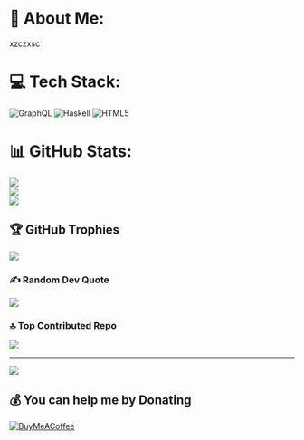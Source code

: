 # 💫 About Me:
xzczxsc


# 💻 Tech Stack:
![GraphQL](https://img.shields.io/badge/-GraphQL-E10098?style=flat-square&logo=graphql&logoColor=white) ![Haskell](https://img.shields.io/badge/Haskell-5e5086?style=flat-square&logo=haskell&logoColor=white) ![HTML5](https://img.shields.io/badge/html5-%23E34F26.svg?style=flat-square&logo=html5&logoColor=white)
# 📊 GitHub Stats:
![](https://github-readme-stats.vercel.app/api?username=ttaro6242-ops&theme=cobalt&hide_border=false&include_all_commits=false&count_private=false)<br/>
![](https://nirzak-streak-stats.vercel.app/?user=ttaro6242-ops&theme=cobalt&hide_border=false)<br/>
![](https://github-readme-stats.vercel.app/api/top-langs/?username=ttaro6242-ops&theme=cobalt&hide_border=false&include_all_commits=false&count_private=false&layout=compact)

## 🏆 GitHub Trophies
![](https://github-profile-trophy.vercel.app/?username=ttaro6242-ops&theme=midnight-purple&no-frame=false&no-bg=true&margin-w=4)

### ✍️ Random Dev Quote
![](https://quotes-github-readme.vercel.app/api?type=horizontal&theme=radical)

### 🔝 Top Contributed Repo
![](https://github-contributor-stats.vercel.app/api?username=ttaro6242-ops&limit=5&theme=date_night&combine_all_yearly_contributions=true)

---
[![](https://visitcount.itsvg.in/api?id=ttaro6242-ops&icon=0&color=0)](https://visitcount.itsvg.in)

  ## 💰 You can help me by Donating
  [![BuyMeACoffee](https://img.shields.io/badge/Buy%20Me%20a%20Coffee-ffdd00?style=for-the-badge&logo=buy-me-a-coffee&logoColor=black)](https://buymeacoffee.com/dccdscdc) 

  
<!-- Proudly created with GPRM ( https://gprm.itsvg.in ) -->
